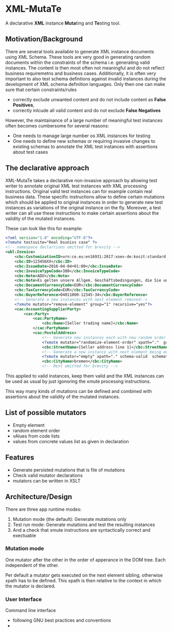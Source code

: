 # XML-MutaTe

A declarative **XML** instance **Muta**ting and **Te**sting tool.

## Motivation/Background

There are several tools available to generate XML instance documents using XML Schema. These tools are very good in generating random documents within the constraints of the schema i.e. generating valid instances.
The content is then most often not meaningful and do not reflect business requiremetns and business cases.
Additionally, it is often very important to also test schema defintions against invalid instances during the development of XML schema definition languages. Only then one can make sure that certain constraints/rules 

* correctly exclude unwanted content and do not include content as **False Positives**,
* correctly inlcude all valid content and do not exclude **False Negatives**

However, the maintainance of a large number of meaningful test instances often becomes cumbersome for several reasons:

* One needs to manage large number os XML instances for testing
* One needs to define new schemas or requiring invasive changes to existing schemas to annotate the XML test instances with assertions about test cases

## The declarative approach

XML-MutaTe takes a declarative non-invasive approach by allowing test writer to annotate original XML test instances with XML processing instructions. Original valid test instances can for example contain real business data. These specific instructions allow to define certain mutations which should be applied to original instances in order to generate new test instances as variations of the original instance on the fly. Moreover, a test writer can all use these instructions to make certain assertions about the validity of the mutated instances.

These can look like this for example:

```xml
<?xml version="1.0" encoding="UTF-8"?>
<?xmute testsuite="Real bsuniss case" ?>
<!-- namespace declartions omitted for brevity -->
<ubl:Invoice>
    <cbc:CustomizationID>urn:ce.eu:en16931:2017:xoev-de:kosit:standard:xrechnung_1.1</cbc:CustomizationID>
    <cbc:ID>123456XX</cbc:ID>
    <cbc:IssueDate>2016-04-04+01:00</cbc:IssueDate>
    <cbc:InvoiceTypeCode>380</cbc:InvoiceTypeCode>
    <cbc:Note>ADU</cbc:Note>
    <cbc:Note>Es gelten unsere Allgem. Geschäftsbedingungen, die Sie unter […] finden.</cbc:Note>
    <cbc:DocumentCurrencyCode>EUR</cbc:DocumentCurrencyCode>
    <cbc:TaxCurrencyCode>EUR</cbc:TaxCurrencyCode>
    <cbc:BuyerReference>04011000-12345-34</cbc:BuyerReference>
    <!-- Generate a new instances with next element removed-->
    <?xmute mutator="remove-element" group="1" recursive="yes"?>
    <cac:AccountingSupplierParty>
        <cac:Party>
            <cac:PartyName>
                <cbc:Name>[Seller trading name]</cbc:Name>
            </cac:PartyName>
            <cac:PostalAddress>
                <!-- Generate new instances each with new random order of the following sibling elements-->
                <?xmute mutator="randomize-element-order" xpath="."  group="1" schematron-invalid="bt-br-03" ?>
                <cbc:StreetName>[Seller address line 1]</cbc:StreetName>
                <!-- Generate a new instance with next element being empty -->
                <?xmute mutator="empty" xpath="." schema-valid  schematron-invalid="bt-br-03" ?>
                <cbc:CityName>bremen</cbc:CityName>
                <!-- Rest omitted for brevity -->

```

This applied to valid instances, keep them valid and the XML instances can be used as usual by just igonoring the xmute processng instructions.

This way many kinds of mutations can be defined and combined with assertions about the validity of the mutated instances.

## List of possible mutators

* Empty element
* random element order
* vAlues from code lists
* values from concrete values list as given in declaration

## Features

* Generate persisted mutations that is file of mutations
* Check valid mutator declarations
* mutators can be written in XSLT

## Architecture/Design

There are three app runtime modes:

1. Mutation mode (the default): Generate mutations only
2. Test run mode: Generate mutations and test the resulting instances
3. And a check that xmute instructions are syntactically correct and exectuable

### Mutation mode

One mutator after the other in the order of apperance in the DOM tree.
Each independent of the other.

Per default a mutator gets executed on the next element sibling, otherwise xpath has to be defined. This xpath is then relative to the context in which the mutator is declared.

### User Interface

Command line interface
* following GNU best practices and conventions
* 